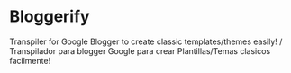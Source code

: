 # Bloggerify
Transpiler for Google Blogger to create classic templates/themes easily! / Transpilador para blogger Google para crear Plantillas/Temas clasicos facilmente!
